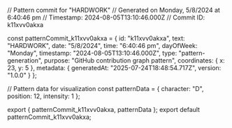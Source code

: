 // Pattern commit for "HARDWORK"
// Generated on Monday, 5/8/2024 at 6:40:46 pm
// Timestamp: 2024-08-05T13:10:46.000Z
// Commit ID: k11xvv0akxa

const patternCommit_k11xvv0akxa = {
  id: "k11xvv0akxa",
  text: "HARDWORK",
  date: "5/8/2024",
  time: "6:40:46 pm",
  dayOfWeek: "Monday",
  timestamp: "2024-08-05T13:10:46.000Z",
  type: "pattern-generation",
  purpose: "GitHub contribution graph pattern",
  coordinates: {
    x: 23,
    y: 5
  },
  metadata: {
    generatedAt: "2025-07-24T18:48:54.717Z",
    version: "1.0.0"
  }
};

// Pattern data for visualization
const patternData = {
  character: "D",
  position: 12,
  intensity: 1
};

export { patternCommit_k11xvv0akxa, patternData };
export default patternCommit_k11xvv0akxa;
